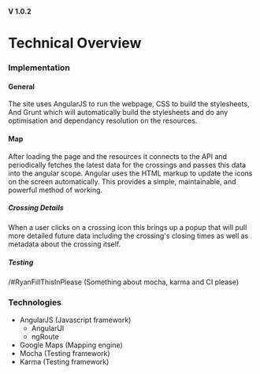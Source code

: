**V 1.0.2**
# Technical Overview

### Implementation

#### General
The site uses AngularJS to run the webpage, CSS to build the stylesheets, And Grunt which will automatically build the stylesheets and do any optimisation and dependancy resolution on the resources.

#### Map
After loading the page and the resources it connects to the API and periodically fetches the latest data for the crossings and passes this data into the angular scope. Angular uses the HTML markup to update the icons on the screen automatically. This provides a simple, maintainable, and powerful method of working.

##### Crossing Details
When a user clicks on a crossing icon this brings up a popup that will pull more detailed future data including the crossing's closing times as well as metadata about the crossing itself.

##### Testing
/#RyanFillThisInPlease (Something about mocha, karma and CI please)

### Technologies
- AngularJS (Javascript framework)
	- AngularUI
	- ngRoute
- Google Maps (Mapping engine)
- Mocha (Testing framework)
- Karma (Testing framework)